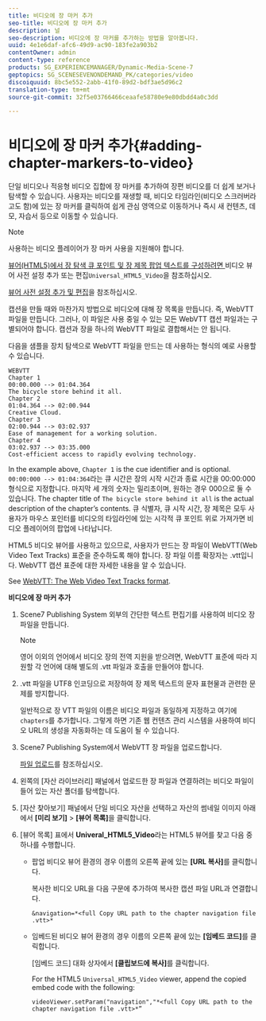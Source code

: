 ```yaml
---
title: 비디오에 장 마커 추가
seo-title: 비디오에 장 마커 추가
description: 널
seo-description: 비디오에 장 마커를 추가하는 방법을 알아봅니다.
uuid: 4e1e6daf-afc6-49d9-ac90-183fe2a903b2
contentOwner: admin
content-type: reference
products: SG_EXPERIENCEMANAGER/Dynamic-Media-Scene-7
geptopics: SG_SCENESEVENONDEMAND_PK/categories/video
discoiquuid: 8bc5e552-2abb-41f0-89d2-bdf3ae5d96c2
translation-type: tm+mt
source-git-commit: 32f5e03766466ceaafe58780e9e80dbdd4a0c3dd

---
```



# 비디오에 장 마커 추가{#adding-chapter-markers-to-video}

단일 비디오나 적응형 비디오 집합에 장 마커를 추가하여 장편 비디오를 더 쉽게 보거나 탐색할 수 있습니다. 사용자는 비디오를 재생할 때, 비디오 타임라인(비디오 스크러버라고도 함)에 있는 장 마커를 클릭하여 쉽게 관심 영역으로 이동하거나 즉시 새 컨텐츠, 데모, 자습서 등으로 이동할 수 있습니다.

>[!NOTE]
>
>사용하는 비디오 플레이어가 장 마커 사용을 지원해야 합니다.

[ 뷰어(HTML5)에서 장 탐색 큐 포인트 및 장 제목 팝업 텍스트를 구성하려면 ](previewing-videos-video-viewer.md#adding_or_editing_a_video_viewer_preset)비디오 뷰어 사전 설정 추가 또는 편집`Universal_HTML5_Video`을 참조하십시오.

[뷰어 사전 설정 추가 및 편집](application-setup.md#adding_and_editing_viewer_presets)을 참조하십시오.

캡션을 만들 때와 마찬가지 방법으로 비디오에 대해 장 목록을 만듭니다. 즉, WebVTT 파일을 만듭니다. 그러나, 이 파일은 사용 중일 수 있는 모든 WebVTT 캡션 파일과는 구별되어야 합니다. 캡션과 장을 하나의 WebVTT 파일로 결합해서는 안 됩니다.

다음을 샘플을 장치 탐색으로 WebVTT 파일을 만드는 데 사용하는 형식의 예로 사용할 수 있습니다.

```as3
WEBVTT 
Chapter 1 
00:00.000 --> 01:04.364 
The bicycle store behind it all. 
Chapter 2 
01:04.364 --> 02:00.944 
Creative Cloud. 
Chapter 3 
02:00.944 --> 03:02.937 
Ease of management for a working solution. 
Chapter 4 
03:02.937 --> 03:35.000 
Cost-efficient access to rapidly evolving technology.
```

In the example above, `Chapter 1` is the cue identifier and is optional. `00:00:000 --> 01:04:364`라는 큐 시간은 장의 시작 시간과 종료 시간을 00:00:000 형식으로 지정합니다. 마지막 세 개의 숫자는 밀리초이며, 원하는 경우 000으로 둘 수 있습니다. The chapter title of `The bicycle store behind it all` is the actual description of the chapter’s contents. 큐 식별자, 큐 시작 시간, 장 제목은 모두 사용자가 마우스 포인터를 비디오의 타임라인에 있는 시각적 큐 포인트 위로 가져가면 비디오 플레이어의 팝업에 나타납니다.

HTML5 비디오 뷰어를 사용하고 있으므로, 사용자가 만드는 장 파일이 WebVTT(Web Video Text Tracks) 표준을 준수하도록 해야 합니다. 장 파일 이름 확장자는 .vtt입니다. WebVTT 캡션 표준에 대한 자세한 내용을 알 수 있습니다.

See [WebVTT: The Web Video Text Tracks format](https://dev.w3.org/html5/webvtt/).

**비디오에 장 마커 추가**

1. Scene7 Publishing System 외부의 간단한 텍스트 편집기를 사용하여 비디오 장 파일을 만듭니다.

   >[!NOTE]
   >
   >영어 이외의 언어에서 비디오 장의 전역 지원을 받으려면, WebVTT 표준에 따라 지원할 각 언어에 대해 별도의 .vtt 파일과 호출을 만들어야 합니다.

1. .vtt 파일을 UTF8 인코딩으로 저장하여 장 제목 텍스트의 문자 표현물과 관련한 문제를 방지합니다.

   일반적으로 장 VTT 파일의 이름은 비디오 파일과 동일하게 지정하고 여기에 `chapters`를 추가합니다. 그렇게 하면 기존 웹 컨텐츠 관리 시스템을 사용하여 비디오 URL의 생성을 자동화하는 데 도움이 될 수 있습니다.

1. Scene7 Publishing System에서 WebVTT 장 파일을 업로드합니다.

   [파일 업로드](uploading-files.md#uploading_files)를 참조하십시오.

1. 왼쪽의 [자산 라이브러리] 패널에서 업로드한 장 파일과 연결하려는 비디오 파일이 들어 있는 자산 폴더를 탐색합니다.
1. [자산 찾아보기] 패널에서 단일 비디오 자산을 선택하고 자산의 썸네일 이미지 아래에서 **[미리 보기]** > **[뷰어 목록]**&#x200B;을 클릭합니다.
1. [뷰어 목록] 표에서 **Univeral_HTML5_Video**&#x200B;라는 HTML5 뷰어를 찾고 다음 중 하나를 수행합니다.

   * 팝업 비디오 뷰어 환경의 경우 이름의 오른쪽 끝에 있는 **[URL 복사]**&#x200B;를 클릭합니다.

      복사한 비디오 URL을 다음 구문에 추가하여 복사한 캡션 파일 URL과 연결합니다.

      `&navigation=*<full Copy URL path to the chapter navigation file .vtt>*`

   * 임베드된 비디오 뷰어 환경의 경우 이름의 오른쪽 끝에 있는 **[임베드 코드]**&#x200B;를 클릭합니다.

      [임베드 코드] 대화 상자에서 **[클립보드에 복사]**&#x200B;를 클릭합니다.

      For the HTML5 `Universal_HTML5_Video` viewer, append the copied embed code with the following:

      `videoViewer.setParam("navigation","*<full Copy URL path to the chapter navigation file .vtt>*”`


